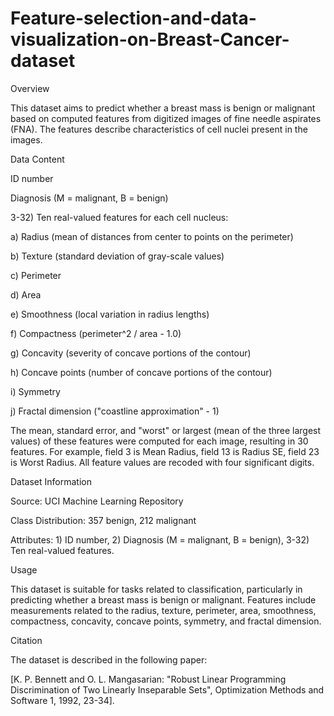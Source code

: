 # Feature-selection-and-data-visualization-on-Breast-Cancer-dataset

Overview

This dataset aims to predict whether a breast mass is benign or malignant based on computed features from digitized images of fine needle aspirates (FNA). The features describe characteristics of cell nuclei present in the images.

Data Content

ID number

Diagnosis (M = malignant, B = benign)

3-32) Ten real-valued features for each cell nucleus:

a) Radius (mean of distances from center to points on the perimeter)

b) Texture (standard deviation of gray-scale values)

c) Perimeter

d) Area

e) Smoothness (local variation in radius lengths)

f) Compactness (perimeter^2 / area - 1.0)

g) Concavity (severity of concave portions of the contour)

h) Concave points (number of concave portions of the contour)

i) Symmetry

j) Fractal dimension ("coastline approximation" - 1)

The mean, standard error, and "worst" or largest (mean of the three largest values) of these features were computed for each image, resulting in 30 features. For example, field 3 is Mean Radius, field 13 is Radius SE, field 23 is Worst Radius. All feature values are recoded with four significant digits.

Dataset Information

Source: UCI Machine Learning Repository

Class Distribution: 357 benign, 212 malignant

Attributes: 1) ID number, 2) Diagnosis (M = malignant, B = benign), 3-32) Ten real-valued features.

Usage

This dataset is suitable for tasks related to classification, particularly in predicting whether a breast mass is benign or malignant. Features include measurements related to the radius, texture, perimeter, area, smoothness, compactness, concavity, concave points, symmetry, and fractal dimension.

Citation

The dataset is described in the following paper:

[K. P. Bennett and O. L. Mangasarian: "Robust Linear Programming Discrimination of Two Linearly Inseparable Sets", Optimization Methods and Software 1, 1992, 23-34].
